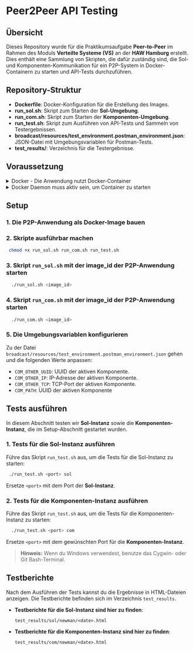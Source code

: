 # Peer2Peer API Testing

## Übersicht
Dieses Repository wurde für die Praktikumsaufgabe **Peer-to-Peer** im Rahmen des Moduls **Verteilte Systeme (VS)** an der **HAW Hamburg** erstellt. Dies enthält eine Sammlung von Skripten, die dafür zuständig sind, die Sol- und Komponenten-Kommunikation für ein P2P-System in Docker-Containern zu starten und API-Tests durchzuführen.


## Repository-Struktur

- **Dockerfile**: Docker-Konfiguration für die Erstellung des Images.
- **run_sol.sh**: Skript zum Starten der **Sol-Umgebung**.
- **run_com.sh**: Skript zum Starten der **Komponenten-Umgebung**.
- **run_test.sh**: Skript zum Ausführen von API-Tests und Sammeln von Testergebnissen.
- **broadcast/resources/test_environment.postman_environment.json**: JSON-Datei mit Umgebungsvariablen für Postman-Tests.
- **test_results/**: Verzeichnis für die Testergebnisse.


## Voraussetzung

<details>
  <summary>Docker - Die Anwendung nutzt Docker-Container</summary>
  https://www.docker.com/get-started
</details>

<details>
  <summary>Docker Daemon muss aktiv sein, um Container zu starten</summary>
  Überprüfe, ob der Daemon läuft, mit `sudo systemctl status docker` (Linux) oder starte Docker Desktop (macOS/Windows).
</details>


## Setup

### 1. Die P2P-Anwendung als Docker-Image bauen
### 2. Skripte ausführbar machen

 ```bash
  chmod +x run_sol.sh run_com.sh run_test.sh
 ```

### 3. Skript `run_sol.sh` mit der image_id der P2P-Anwendung starten

```bash
  ./run_sol.sh <image_id>
```

### 4. Skript `run_com.sh` mit der image_id der P2P-Anwendung starten

```bash
  ./run_com.sh <image_id>
```

### 5. Die Umgebungsvariablen konfigurieren

Zu der Datei `broadcast/resources/test_environment.postman_environment.json` gehen und die folgenden Werte anpassen:

- `COM_OTHER_UUID`: UUID der aktiven Komponente.
- `COM_OTHER_IP`: IP-Adresse der aktiven Komponente.
- `COM_OTHER_TCP`: TCP-Port der aktiven Komponente.
- `COM_PATH`: UUID der aktiven Komponente


## Tests ausführen
In diesem Abschnitt testen wir **Sol-Instanz** sowie die **Komponenten-Instanz**, die im Setup-Abschnitt gestartet wurden.

### 1. Tests für die Sol-Instanz ausführen
Führe das Skript `run_test.sh` aus, um die Tests für die Sol-Instanz zu starten:

```bash
 ./run_test.sh <port> sol
```
Ersetze `<port>` mit dem Port der **Sol-Instanz**.

### 2. Tests für die Komponenten-Instanz ausführen
Führe das Skript `run_test.sh` aus, um die Tests für die Komponenten-Instanz zu starten:

```bash
  ./run_test.sh <port> com
```
Ersetze `<port>` mit dem gewünschten Port für die **Komponenten-Instanz**.

> **Hinweis:** Wenn du Windows verwendest, benutze das Cygwin- oder Git Bash-Terminal.

## Testberichte
Nach dem Ausführen der Tests kannst du die Ergebnisse in HTML-Dateien anzeigen. Die Testberichte befinden sich im Verzeichnis `test_results`.

- **Testberichte für die Sol-Instanz sind hier zu finden**:

	`
  	test_results/sol/newman/<date>.html
	`

- **Testberichte für die Komponenten-Instanz sind hier zu finden**:

	`
  	test_results/com/newman/<date>.html
	`